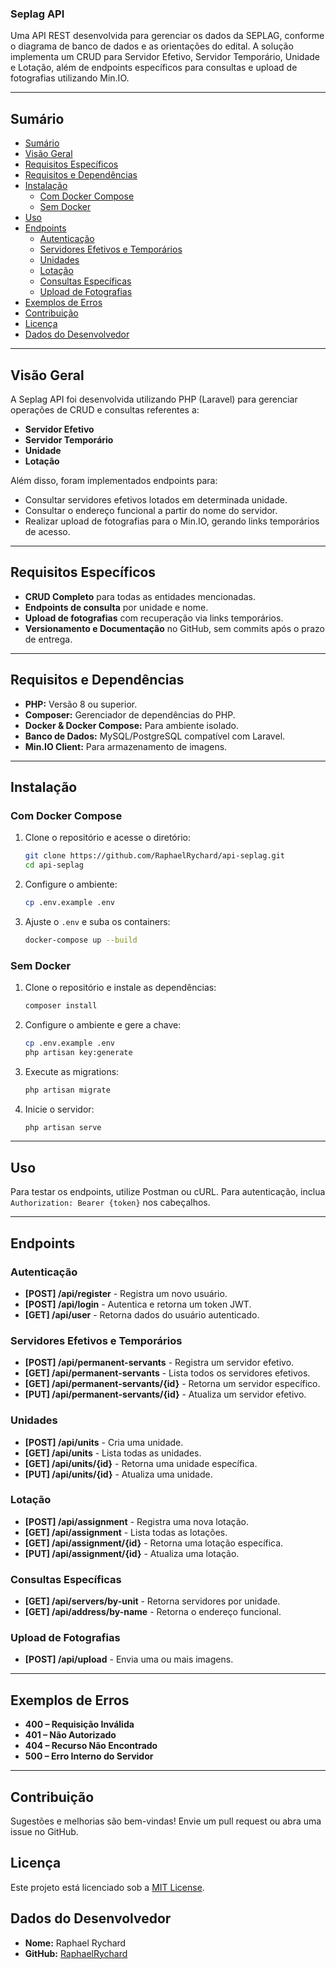 ### Seplag API

Uma API REST desenvolvida para gerenciar os dados da SEPLAG, conforme o diagrama de banco de dados e as orientações do edital. 
A solução implementa um CRUD para Servidor Efetivo, Servidor Temporário, Unidade e Lotação, além de endpoints específicos para consultas e upload de fotografias utilizando Min.IO.

---

## Sumário

- [Sumário](#sumário)
- [Visão Geral](#visão-geral)
- [Requisitos Específicos](#requisitos-específicos)
- [Requisitos e Dependências](#requisitos-e-dependências)
- [Instalação](#instalação)
  - [Com Docker Compose](#com-docker-compose)
  - [Sem Docker](#sem-docker)
- [Uso](#uso)
- [Endpoints](#endpoints)
  - [Autenticação](#autenticação)
  - [Servidores Efetivos e Temporários](#servidores-efetivos-e-temporários)
  - [Unidades](#unidades)
  - [Lotação](#lotação)
  - [Consultas Específicas](#consultas-específicas)
  - [Upload de Fotografias](#upload-de-fotografias)
- [Exemplos de Erros](#exemplos-de-erros)
- [Contribuição](#contribuição)
- [Licença](#licença)
- [Dados do Desenvolvedor](#dados-do-desenvolvedor)

---

## Visão Geral

A Seplag API foi desenvolvida utilizando PHP (Laravel) para gerenciar operações de CRUD e consultas referentes a:

- **Servidor Efetivo**
- **Servidor Temporário**
- **Unidade**
- **Lotação**

Além disso, foram implementados endpoints para:

- Consultar servidores efetivos lotados em determinada unidade.
- Consultar o endereço funcional a partir do nome do servidor.
- Realizar upload de fotografias para o Min.IO, gerando links temporários de acesso.

---

## Requisitos Específicos

- **CRUD Completo** para todas as entidades mencionadas.
- **Endpoints de consulta** por unidade e nome.
- **Upload de fotografias** com recuperação via links temporários.
- **Versionamento e Documentação** no GitHub, sem commits após o prazo de entrega.

---

## Requisitos e Dependências

- **PHP:** Versão 8 ou superior.
- **Composer:** Gerenciador de dependências do PHP.
- **Docker & Docker Compose:** Para ambiente isolado.
- **Banco de Dados:** MySQL/PostgreSQL compatível com Laravel.
- **Min.IO Client:** Para armazenamento de imagens.

---

## Instalação

### Com Docker Compose

1. Clone o repositório e acesse o diretório:
   ```bash
   git clone https://github.com/RaphaelRychard/api-seplag.git
   cd api-seplag
   ```
2. Configure o ambiente:
   ```bash
   cp .env.example .env
   ```
3. Ajuste o `.env` e suba os containers:
   ```bash
   docker-compose up --build
   ```

### Sem Docker

1. Clone o repositório e instale as dependências:
   ```bash
   composer install
   ```
2. Configure o ambiente e gere a chave:
   ```bash
   cp .env.example .env
   php artisan key:generate
   ```
3. Execute as migrations:
   ```bash
   php artisan migrate
   ```
4. Inicie o servidor:
   ```bash
   php artisan serve
   ```

---

## Uso

Para testar os endpoints, utilize Postman ou cURL. Para autenticação, inclua `Authorization: Bearer {token}` nos cabeçalhos.

---

## Endpoints

### Autenticação

- **[POST] /api/register** - Registra um novo usuário.
- **[POST] /api/login** - Autentica e retorna um token JWT.
- **[GET] /api/user** - Retorna dados do usuário autenticado.

### Servidores Efetivos e Temporários

- **[POST] /api/permanent-servants** - Registra um servidor efetivo.
- **[GET] /api/permanent-servants** - Lista todos os servidores efetivos.
- **[GET] /api/permanent-servants/{id}** - Retorna um servidor específico.
- **[PUT] /api/permanent-servants/{id}** - Atualiza um servidor efetivo.

### Unidades

- **[POST] /api/units** - Cria uma unidade.
- **[GET] /api/units** - Lista todas as unidades.
- **[GET] /api/units/{id}** - Retorna uma unidade específica.
- **[PUT] /api/units/{id}** - Atualiza uma unidade.

### Lotação

- **[POST] /api/assignment** - Registra uma nova lotação.
- **[GET] /api/assignment** - Lista todas as lotações.
- **[GET] /api/assignment/{id}** - Retorna uma lotação específica.
- **[PUT] /api/assignment/{id}** - Atualiza uma lotação.

### Consultas Específicas

- **[GET] /api/servers/by-unit** - Retorna servidores por unidade.
- **[GET] /api/address/by-name** - Retorna o endereço funcional.

### Upload de Fotografias

- **[POST] /api/upload** - Envia uma ou mais imagens.

---

## Exemplos de Erros

- **400 – Requisição Inválida**
- **401 – Não Autorizado**
- **404 – Recurso Não Encontrado**
- **500 – Erro Interno do Servidor**

---

## Contribuição

Sugestões e melhorias são bem-vindas! Envie um pull request ou abra uma issue no GitHub.

## Licença

Este projeto está licenciado sob a [MIT License](LICENSE).

## Dados do Desenvolvedor

- **Nome:** Raphael Rychard
- **GitHub:** [RaphaelRychard](https://github.com/RaphaelRychard)
